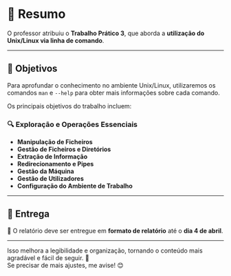# 📌 Resumo

O professor atribuiu o **Trabalho Prático 3**, que aborda a **utilização do Unix/Linux via linha de comando**.

---

## 🎯 Objetivos

Para aprofundar o conhecimento no ambiente Unix/Linux, utilizaremos os comandos `man` e `--help` para obter mais informações sobre cada comando.

Os principais objetivos do trabalho incluem:

### 🔍 Exploração e Operações Essenciais  
- **Manipulação de Ficheiros**  
- **Gestão de Ficheiros e Diretórios**  
- **Extração de Informação**  
- **Redirecionamento e Pipes**  
- **Gestão da Máquina**  
- **Gestão de Utilizadores**  
- **Configuração do Ambiente de Trabalho**  

---

## 📅 Entrega

📢 O relatório deve ser entregue em **formato de relatório** até o **dia 4 de abril**.

---

Isso melhora a legibilidade e organização, tornando o conteúdo mais agradável e fácil de seguir. 🚀  
Se precisar de mais ajustes, me avise! 😊
